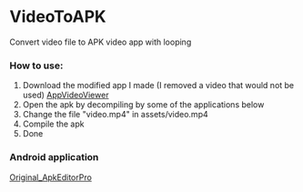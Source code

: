 # VideoToAPK
Convert video file to APK video app with looping

### How to use:
1. Download the modified app I made (I removed a video that would not be used) [AppVideoViewer](https://github.com/Video2App/VideoToAPK/blob/main/AppVideoViewer.apk?raw=true)
2. Open the apk by decompiling by some of the applications below
3. Change the file "video.mp4" in assets/video.mp4
4. Compile the apk
5. Done

### Android application 
[Original_ApkEditorPro](https://github.com/Video2App/VideoToAPK/blob/main/Original_ApkEditorPro.apk?raw=true)
